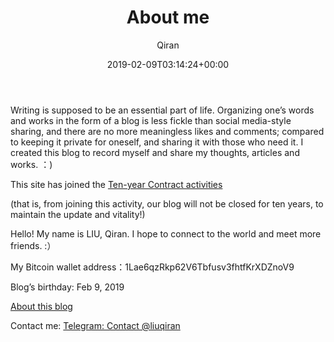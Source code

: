 ﻿---
title: About me
author: Qiran
type: post
date: 2019-02-09T03:14:24+00:00
aliases: ["/en/about-me-2/"]
views:
  - 4
wp_last_modified_info:
  - 2019-04-16 @ 6:29 AM
tags:
  - Building Site
---
Writing is supposed to be an essential part of life. Organizing one&#8217;s words and works in the form of a blog is less fickle than social media-style sharing, and there are no more meaningless likes and comments; compared to keeping it private for oneself, and sharing it with those who need it. I created this blog to record myself and share my thoughts, articles and works. ：)

This site has joined the [Ten-year Contract activities](https://foreverblog.cn/)

(that is, from joining this activity, our blog will not be closed for ten years, to maintain the update and vitality!)

Hello! My name is LIU, Qiran. I hope to connect to the world and meet more friends. :）

My Bitcoin wallet address：1Lae6qzRkp62V6Tbfusv3fhtfKrXDZnoV9

Blog’s birthday: Feb 9, 2019

[About this blog][1]

Contact me: [Telegram: Contact @liuqiran][2]

 [1]: /categories/building-site/
 [2]: https://t.me/liuqiran
